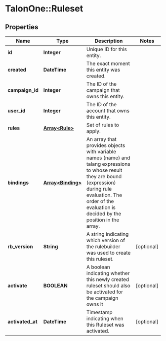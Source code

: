 # TalonOne::Ruleset

## Properties
Name | Type | Description | Notes
------------ | ------------- | ------------- | -------------
**id** | **Integer** | Unique ID for this entity. | 
**created** | **DateTime** | The exact moment this entity was created. | 
**campaign_id** | **Integer** | The ID of the campaign that owns this entity. | 
**user_id** | **Integer** | The ID of the account that owns this entity. | 
**rules** | [**Array&lt;Rule&gt;**](Rule.md) | Set of rules to apply. | 
**bindings** | [**Array&lt;Binding&gt;**](Binding.md) | An array that provides objects with variable names (name) and talang expressions to whose result they are bound (expression) during rule evaluation. The order of the evaluation is decided by the position in the array. | 
**rb_version** | **String** | A string indicating which version of the rulebuilder was used to create this ruleset. | [optional] 
**activate** | **BOOLEAN** | A boolean indicating whether this newly created ruleset should also be activated for the campaign owns it | [optional] 
**activated_at** | **DateTime** | Timestamp indicating when this Ruleset was activated. | [optional] 


